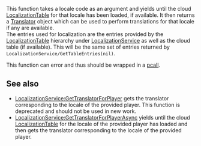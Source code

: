 This function takes a locale code as an argument and yields until the cloud [LocalizationTable](https://developer.roblox.com/en-us/api-reference/class/LocalizationTable) for that locale has been loaded, if available. It then returns a [Translator](https://developer.roblox.com/en-us/api-reference/class/Translator) object which can be used to perform translations for that locale if any are available.  
The entries used for localization are the entries provided by the [LocalizationTable](https://developer.roblox.com/en-us/api-reference/class/LocalizationTable) hierarchy under [LocalizationService](https://developer.roblox.com/en-us/api-reference/class/LocalizationService) as well as the cloud table (if available). This will be the same set of entries returned by `LocalizationService/GetTableEntries(nil)`.

This function can error and thus should be wrapped in a [pcall](https://developer.roblox.com/en-us/articles/built-in-functions-&-variables-—-lua).

See also
--------

*   [LocalizationService:GetTranslatorForPlayer](https://developer.roblox.com/en-us/api-reference/function/LocalizationService/GetTranslatorForPlayer) gets the translator corresponding to the locale of the provided player. This function is deprecated and should not be used in new work.
*   [LocalizationService:GetTranslatorForPlayerAsync](https://developer.roblox.com/en-us/api-reference/function/LocalizationService/GetTranslatorForPlayerAsync) yields until the cloud [LocalizationTable](https://developer.roblox.com/en-us/api-reference/class/LocalizationTable) for the locale of the provided player has loaded and then gets the translator corresponding to the locale of the provided player.
